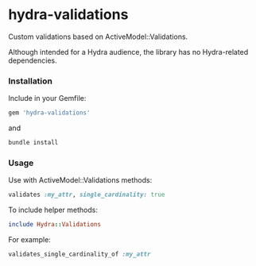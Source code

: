 hydra-validations
=======================

Custom validations based on ActiveModel::Validations.

Although intended for a Hydra audience, the library has no Hydra-related dependencies.

### Installation

Include in your Gemfile:

```ruby
gem 'hydra-validations'
```

and

```sh
bundle install
```

### Usage

Use with ActiveModel::Validations methods:

```ruby
validates :my_attr, single_cardinality: true
```

To include helper methods:

```ruby
include Hydra::Validations
```

For example:

```ruby
validates_single_cardinality_of :my_attr
```
